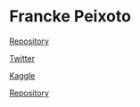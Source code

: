 # Francke Peixoto

[Repository](https://github.com/franckepeixoto)

[Twitter](https://twitter.com/franckepeixoto)

[Kaggle](https://www.kaggle.com/franckepeixoto)

[Repository](https://github.com/franckepeixoto)
